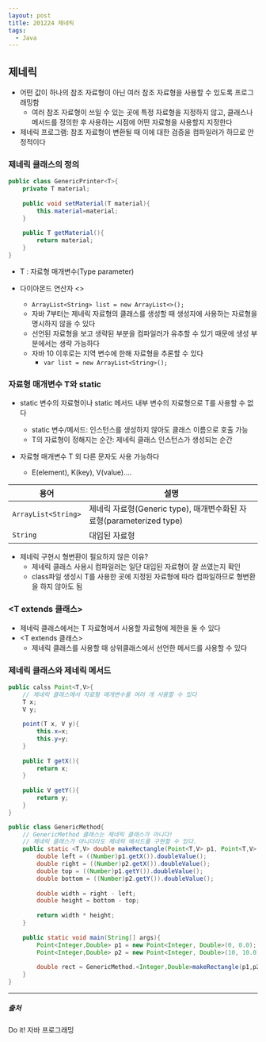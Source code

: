 ```yaml
---
layout: post
title: 201224 제네릭
tags:
  - Java
---
```


## 제네릭

- 어떤 값이 하나의 참조 자료형이 아닌 여러 참조 자료형을 사용할 수 있도록 프로그래밍함
  - 여러 참조 자료형이 쓰일 수 있는 곳에 특정 자료형을 지정하지 않고, 클래스나 메서드를 정의한 후 사용하는 시점에 어떤 자료형을 사용할지 지정한다
- 제네릭 프로그램: 참조 자료형이 변환될 때 이에 대한 검증을 컴파일러가 하므로 안정적이다

### 제네릭 클래스의 정의

```java
public class GenericPrinter<T>{
    private T material;
    
    public void setMaterial(T material){
        this.material=material;
    }
    
    public T getMaterial(){
        return material;
    }
}
```

- T : 자료형 매개변수(Type parameter)

- 다이아몬드 연산자 <>

  - `ArrayList<String> list = new ArrayList<>();`
  - 자바 7부터는 제네릭 자료형의 클래스를 생성할 때 생성자에 사용하는 자료형을 명시하지 않을 수 있다
  - 선언된 자료형을 보고 생략된 부분을 컴파일러가 유추할 수 있기 때문에 생성 부분에서는 생략 가능하다
  - 자바 10 이후로는 지역 변수에 한해 자료형을 추론할 수 있다
    - `var list = new ArrayList<String>();`

### 자료형 매개변수 T와 static

- static 변수의 자료형이나 static 메서드 내부 변수의 자료형으로 T를 사용할 수 없다
  - static 변수/메서드: 인스턴스를 생성하지 않아도 클래스 이름으로 호출 가능
  - T의 자료형이 정해지는 순간: 제네릭 클래스 인스턴스가 생성되는 순간

- 자료형 매개변수 T 외 다른 문자도 사용 가능하다
  - E(element), K(key), V(value)....

| 용어                | 설명                                                         |
| ------------------- | ------------------------------------------------------------ |
| `ArrayList<String>` | 제네릭 자료형(Generic type), 매개변수화된 자료형(parameterized type) |
| `String`            | 대입된 자료형                                                |

- 제네릭 구현시 형변환이 필요하지 않은 이유?
  - 제네릭 클래스 사용시 컴파일러는 일단 대입된 자료형이 잘 쓰였는지 확인
  - class파일 생성시 T를 사용한 곳에 지정된 자료형에 따라 컴파일하므로 형변환을 하지 않아도 됨

### <T extends 클래스>

- 제네릭 클래스에서는 T 자료형에서 사용할 자료형에 제한을 둘 수 있다
- <T extends 클래스>
  - 제네릭 클래스를 사용할 때 상위클래스에서 선언한 메서드를 사용할 수 있다



### 제네릭 클래스와 제네릭 메서드

```java
public calss Point<T,V>{
    // 제네릭 클래스에서 자료형 매개변수를 여러 개 사용할 수 있다
    T x;
    V y;
    
    point(T x, V y){
        this.x=x;
        this.y=y;
    }
    
    public T getX(){
        return x;
    }
    
    public V getY(){
        return y;
    }
}
```



```java
public class GenericMethod{
    // GenericMethod 클래스는 제네릭 클래스가 아니다!
    // 제네릭 클래스가 아니더라도 제네릭 메서드를 구현할 수 있다.
    public static <T,V> double makeRectangle(Point<T,V> p1, Point<T,V> p2){
        double left = ((Number)p1.getX()).doubleValue();
        double right = ((Number)p2.getX()).doubleValue();
        double top = ((Number)p1.getY()).doubleValue();
        double bottom = ((Number)p2.getY()).doubleValue();
        
        double width = right - left;
        double height = bottom - top;
        
        return width * height;
    }
    
    public static void main(String[] args){
        Point<Integer,Double> p1 = new Point<Integer, Double>(0, 0.0);
        Point<Integer,Double> p2 = new Point<Integer, Double>(10, 10.0);
        
        double rect = GenericMethod.<Integer,Double>makeRectangle(p1,p2);
    }
}
```




-----

##### 출처

Do it! 자바 프로그래밍
